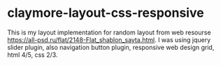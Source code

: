 # claymore-layout-css-responsive

This is my layout implementation for random layout from web resourse https://all-psd.ru/flat/2148-Flat_shablon_sayta.html.
I was using jquery slider plugin, also navigation button plugin, responsive web design grid, html 4/5, css 2/3.
